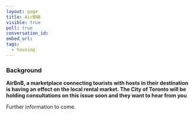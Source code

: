 ```yaml
---
layout: page
title: AirBNB
visible: true
poll: true
conversation_id:
embed_url:
tags:
  - housing
---
```

<!-- change visible to true if you want it on the site -->
<!-- remove any tags listed above that are not relevant and add any that are missing-->

### Background

**AirBnB, a marketplace connecting tourists with hosts in their destination is having an effect on the local rental market. The City of Toronto will be holding consultations on this issue soon and they want to hear from you**

Further information to come.
